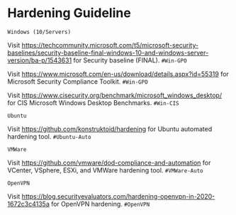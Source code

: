 # Hardening Guideline
`Windows (10/Servers)`

Visit https://techcommunity.microsoft.com/t5/microsoft-security-baselines/security-baseline-final-windows-10-and-windows-server-version/ba-p/1543631 for Security baseline (FINAL). `#Win-GPO`

Visit https://www.microsoft.com/en-us/download/details.aspx?id=55319 for Microsoft Security Compliance Toolkit. `#Win-GPO`

Visit https://www.cisecurity.org/benchmark/microsoft_windows_desktop/ for CIS Microsoft Windows Desktop Benchmarks. `#Win-CIS`

`Ubuntu`

Visit https://github.com/konstruktoid/hardening for Ubuntu automated hardening tool. `#Ubuntu-Auto`

`VMWare`

Visit https://github.com/vmware/dod-compliance-and-automation for VCenter, VSphere, ESXi, and VMWare hardening tool. `#VMWare-Auto`

`OpenVPN`

Visit https://blog.securityevaluators.com/hardening-openvpn-in-2020-1672c3c4135a for OpenVPN hardening. `#OpenVPN`
